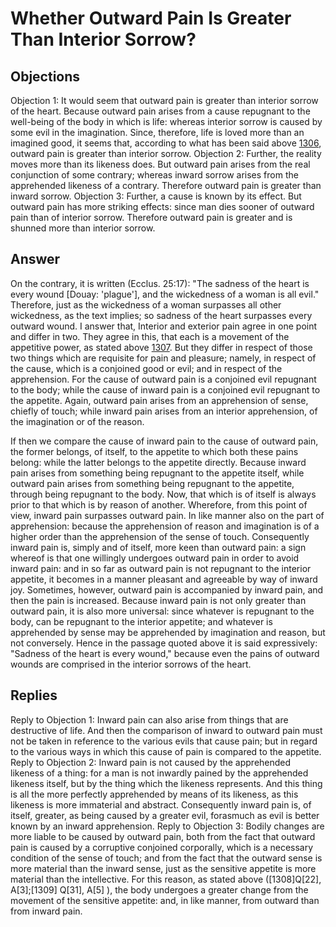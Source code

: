 # Whether Outward Pain Is Greater Than Interior Sorrow?
## Objections
Objection 1: It would seem that outward pain is greater than interior sorrow of the heart. Because outward pain arises from a cause repugnant to the well-being of the body in which is life: whereas interior sorrow is caused by some evil in the imagination. Since, therefore, life is loved more than an imagined good, it seems that, according to what has been said above [1306](A[6]), outward pain is greater than interior sorrow.
Objection 2: Further, the reality moves more than its likeness does. But outward pain arises from the real conjunction of some contrary; whereas inward sorrow arises from the apprehended likeness of a contrary. Therefore outward pain is greater than inward sorrow.
Objection 3: Further, a cause is known by its effect. But outward pain has more striking effects: since man dies sooner of outward pain than of interior sorrow. Therefore outward pain is greater and is shunned more than interior sorrow.
## Answer
On the contrary, it is written (Ecclus. 25:17): "The sadness of the heart is every wound [Douay: 'plague'], and the wickedness of a woman is all evil." Therefore, just as the wickedness of a woman surpasses all other wickedness, as the text implies; so sadness of the heart surpasses every outward wound.
I answer that, Interior and exterior pain agree in one point and differ in two. They agree in this, that each is a movement of the appetitive power, as stated above [1307](A[1]). But they differ in respect of those two things which are requisite for pain and pleasure; namely, in respect of the cause, which is a conjoined good or evil; and in respect of the apprehension. For the cause of outward pain is a conjoined evil repugnant to the body; while the cause of inward pain is a conjoined evil repugnant to the appetite. Again, outward pain arises from an apprehension of sense, chiefly of touch; while inward pain arises from an interior apprehension, of the imagination or of the reason.

If then we compare the cause of inward pain to the cause of outward pain, the former belongs, of itself, to the appetite to which both these pains belong: while the latter belongs to the appetite directly. Because inward pain arises from something being repugnant to the appetite itself, while outward pain arises from something being repugnant to the appetite, through being repugnant to the body. Now, that which is of itself is always prior to that which is by reason of another. Wherefore, from this point of view, inward pain surpasses outward pain. In like manner also on the part of apprehension: because the apprehension of reason and imagination is of a higher order than the apprehension of the sense of touch. Consequently inward pain is, simply and of itself, more keen than outward pain: a sign whereof is that one willingly undergoes outward pain in order to avoid inward pain: and in so far as outward pain is not repugnant to the interior appetite, it becomes in a manner pleasant and agreeable by way of inward joy. Sometimes, however, outward pain is accompanied by inward pain, and then the pain is increased. Because inward pain is not only greater than outward pain, it is also more universal: since whatever is repugnant to the body, can be repugnant to the interior appetite; and whatever is apprehended by sense may be apprehended by imagination and reason, but not conversely. Hence in the passage quoted above it is said expressively: "Sadness of the heart is every wound," because even the pains of outward wounds are comprised in the interior sorrows of the heart.
## Replies
Reply to Objection 1: Inward pain can also arise from things that are destructive of life. And then the comparison of inward to outward pain must not be taken in reference to the various evils that cause pain; but in regard to the various ways in which this cause of pain is compared to the appetite.
Reply to Objection 2: Inward pain is not caused by the apprehended likeness of a thing: for a man is not inwardly pained by the apprehended likeness itself, but by the thing which the likeness represents. And this thing is all the more perfectly apprehended by means of its likeness, as this likeness is more immaterial and abstract. Consequently inward pain is, of itself, greater, as being caused by a greater evil, forasmuch as evil is better known by an inward apprehension.
Reply to Objection 3: Bodily changes are more liable to be caused by outward pain, both from the fact that outward pain is caused by a corruptive conjoined corporally, which is a necessary condition of the sense of touch; and from the fact that the outward sense is more material than the inward sense, just as the sensitive appetite is more material than the intellective. For this reason, as stated above ([1308]Q[22], A[3];[1309] Q[31], A[5] ), the body undergoes a greater change from the movement of the sensitive appetite: and, in like manner, from outward than from inward pain.